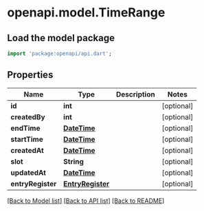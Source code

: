 # openapi.model.TimeRange

## Load the model package
```dart
import 'package:openapi/api.dart';
```

## Properties
Name | Type | Description | Notes
------------ | ------------- | ------------- | -------------
**id** | **int** |  | [optional] 
**createdBy** | **int** |  | [optional] 
**endTime** | [**DateTime**](DateTime.md) |  | [optional] 
**startTime** | [**DateTime**](DateTime.md) |  | [optional] 
**createdAt** | [**DateTime**](DateTime.md) |  | [optional] 
**slot** | **String** |  | [optional] 
**updatedAt** | [**DateTime**](DateTime.md) |  | [optional] 
**entryRegister** | [**EntryRegister**](EntryRegister.md) |  | [optional] 

[[Back to Model list]](../README.md#documentation-for-models) [[Back to API list]](../README.md#documentation-for-api-endpoints) [[Back to README]](../README.md)


